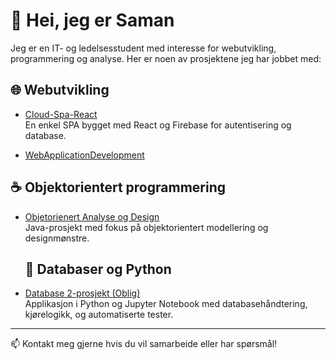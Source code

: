 # 👋 Hei, jeg er Saman

Jeg er en IT- og ledelsesstudent med interesse for webutvikling, programmering og analyse. Her er noen av prosjektene jeg har jobbet med:

## 🌐 Webutvikling
- [Cloud-Spa-React](https://github.com/Hussein-Ali-Shamarti/Cloud-Spa-React)  
  En enkel SPA bygget med React og Firebase for autentisering og database.

- [WebApplicationDevelopment](https://github.com/Hussein-Ali-Shamarti/WebApplicationDevelopment)  

## ☕ Objektorientert programmering
- [Objetorienert Analyse og Design](https://github.com/agyCoding/Objetorientert-Analyse-Design)  
  Java-prosjekt med fokus på objektorientert modellering og designmønstre.

  ## 🐍 Databaser og Python

- [Database 2-prosjekt (Oblig)](https://github.com/saman091/Oblig)  
  Applikasjon i Python og Jupyter Notebook med databasehåndtering, kjørelogikk, og automatiserte tester.


---

📫 Kontakt meg gjerne hvis du vil samarbeide eller har spørsmål!

